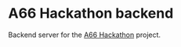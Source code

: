 # A66 Hackathon backend

Backend server for the [A66 Hackathon](https://github.com/hubudibu/a66-hackathon) project.

